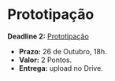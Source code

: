 # Prototipação

**Deadline 2:** [Prototipação](https://docs.google.com/document/d/1W4DHryfbnXMvc1fvlhul5jDVwcObQ_ZZq_0EfNZiHic/edit?usp=sharing)

- **Prazo:** 26 de Outubro, 18h.
- **Valor:** 2 Pontos.
- **Entrega:** upload no Drive.
